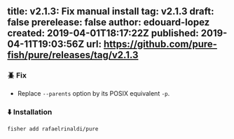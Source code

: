 title:	v2.1.3: Fix manual install
tag:	v2.1.3
draft:	false
prerelease:	false
author:	edouard-lopez
created:	2019-04-01T18:17:22Z
published:	2019-04-11T19:03:56Z
url:	https://github.com/pure-fish/pure/releases/tag/v2.1.3
--
### :beetle: Fix

* Replace `--parents` option by its POSIX equivalent `-p`.

### :arrow_down: Installation

    fisher add rafaelrinaldi/pure
